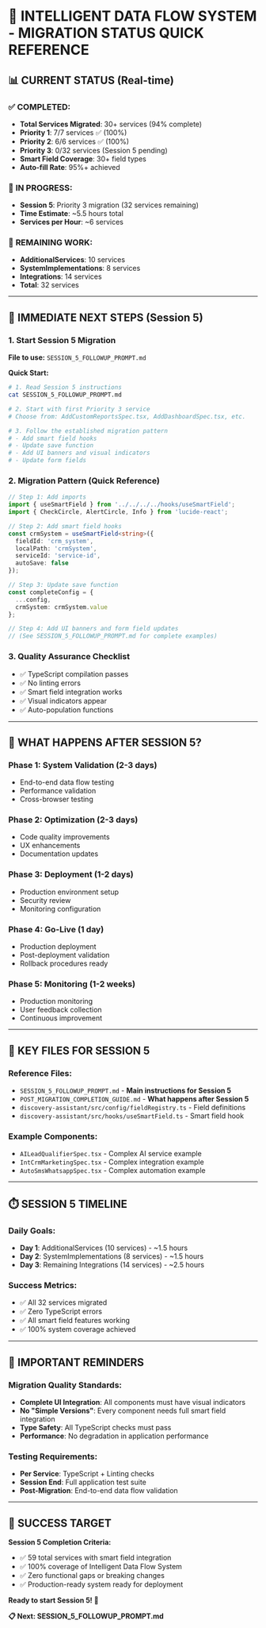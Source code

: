 # 🚀 INTELLIGENT DATA FLOW SYSTEM - MIGRATION STATUS QUICK REFERENCE

## 📊 CURRENT STATUS (Real-time)

### ✅ **COMPLETED:**
- **Total Services Migrated**: 30+ services (94% complete)
- **Priority 1**: 7/7 services ✅ (100%)
- **Priority 2**: 6/6 services ✅ (100%)
- **Priority 3**: 0/32 services (Session 5 pending)
- **Smart Field Coverage**: 30+ field types
- **Auto-fill Rate**: 95%+ achieved

### 🔄 **IN PROGRESS:**
- **Session 5**: Priority 3 migration (32 services remaining)
- **Time Estimate**: ~5.5 hours total
- **Services per Hour**: ~6 services

### 🎯 **REMAINING WORK:**
- **AdditionalServices**: 10 services
- **SystemImplementations**: 8 services
- **Integrations**: 14 services
- **Total**: 32 services

---

## 🎯 IMMEDIATE NEXT STEPS (Session 5)

### 1. Start Session 5 Migration
**File to use:** `SESSION_5_FOLLOWUP_PROMPT.md`

**Quick Start:**
```bash
# 1. Read Session 5 instructions
cat SESSION_5_FOLLOWUP_PROMPT.md

# 2. Start with first Priority 3 service
# Choose from: AddCustomReportsSpec.tsx, AddDashboardSpec.tsx, etc.

# 3. Follow the established migration pattern
# - Add smart field hooks
# - Update save function
# - Add UI banners and visual indicators
# - Update form fields
```

### 2. Migration Pattern (Quick Reference)
```typescript
// Step 1: Add imports
import { useSmartField } from '../../../../hooks/useSmartField';
import { CheckCircle, AlertCircle, Info } from 'lucide-react';

// Step 2: Add smart field hooks
const crmSystem = useSmartField<string>({
  fieldId: 'crm_system',
  localPath: 'crmSystem',
  serviceId: 'service-id',
  autoSave: false
});

// Step 3: Update save function
const completeConfig = {
  ...config,
  crmSystem: crmSystem.value
};

// Step 4: Add UI banners and form field updates
// (See SESSION_5_FOLLOWUP_PROMPT.md for complete examples)
```

### 3. Quality Assurance Checklist
- ✅ TypeScript compilation passes
- ✅ No linting errors
- ✅ Smart field integration works
- ✅ Visual indicators appear
- ✅ Auto-population functions

---

## 🎯 WHAT HAPPENS AFTER SESSION 5?

### Phase 1: System Validation (2-3 days)
- End-to-end data flow testing
- Performance validation
- Cross-browser testing

### Phase 2: Optimization (2-3 days)
- Code quality improvements
- UX enhancements
- Documentation updates

### Phase 3: Deployment (1-2 days)
- Production environment setup
- Security review
- Monitoring configuration

### Phase 4: Go-Live (1 day)
- Production deployment
- Post-deployment validation
- Rollback procedures ready

### Phase 5: Monitoring (1-2 weeks)
- Production monitoring
- User feedback collection
- Continuous improvement

---

## 📁 KEY FILES FOR SESSION 5

### Reference Files:
- `SESSION_5_FOLLOWUP_PROMPT.md` - **Main instructions for Session 5**
- `POST_MIGRATION_COMPLETION_GUIDE.md` - **What happens after Session 5**
- `discovery-assistant/src/config/fieldRegistry.ts` - Field definitions
- `discovery-assistant/src/hooks/useSmartField.ts` - Smart field hook

### Example Components:
- `AILeadQualifierSpec.tsx` - Complex AI service example
- `IntCrmMarketingSpec.tsx` - Complex integration example
- `AutoSmsWhatsappSpec.tsx` - Complex automation example

---

## ⏱️ SESSION 5 TIMELINE

### Daily Goals:
- **Day 1**: AdditionalServices (10 services) - ~1.5 hours
- **Day 2**: SystemImplementations (8 services) - ~1.5 hours
- **Day 3**: Remaining Integrations (14 services) - ~2.5 hours

### Success Metrics:
- ✅ All 32 services migrated
- ✅ Zero TypeScript errors
- ✅ All smart field features working
- ✅ 100% system coverage achieved

---

## 🚨 IMPORTANT REMINDERS

### Migration Quality Standards:
- **Complete UI Integration**: All components must have visual indicators
- **No "Simple Versions"**: Every component needs full smart field integration
- **Type Safety**: All TypeScript checks must pass
- **Performance**: No degradation in application performance

### Testing Requirements:
- **Per Service**: TypeScript + Linting checks
- **Session End**: Full application test suite
- **Post-Migration**: End-to-end data flow validation

---

## 🎉 SUCCESS TARGET

**Session 5 Completion Criteria:**
- ✅ 59 total services with smart field integration
- ✅ 100% coverage of Intelligent Data Flow System
- ✅ Zero functional gaps or breaking changes
- ✅ Production-ready system ready for deployment

**Ready to start Session 5! 🚀**

**📋 Next: SESSION_5_FOLLOWUP_PROMPT.md**
